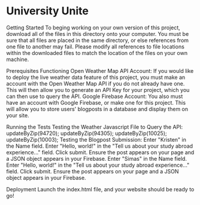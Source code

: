 # University Unite

Getting Started
To beging working on your own version of this project, download all of the files in this directory onto your computer. You must be sure that all files are placed in the same directory, or else references from one file to another may fail. Please modify all references to file locations within the downloaded files to match the location of the files on your own machine.

Prerequisites
Functioning Open Weather Map API Account: If you would like to deploy the live weather data feature of this project, you must make an account with the Open Weather Map API if you do not already have one. This will then allow you to generate an API Key for your project, which you can then use to query the API.
Google Firebase Account: You also must have an account with Google Firebase, or make one for this project. This will allow you to store users' blogposts in a database and display them on your site.

Running the Tests
Testing the Weather Javascript File to Query the API: 
updateByZip(94720);
updateByZip(94305);
updateByZip(10025);
updateByZip(10003);
Testing the Blogpost Submission:
Enter "Kristen" in the Name field. Enter "Hello, world!" in the "Tell us about your study abroad experience..." field. Click submit. Ensure the post appears on your page and a JSON object appears in your Firebase.
Enter "Simas" in the Name field. Enter "Hello, world!" in the "Tell us about your study abroad experience..." field. Click submit. Ensure the post appears on your page and a JSON object appears in your Firebase.

Deployment
Launch the index.html file, and your website should be ready to go!
